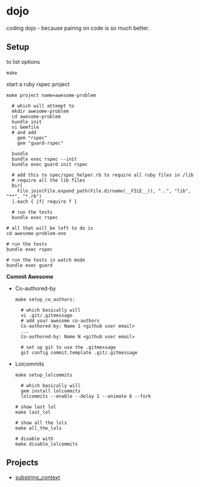 # dojo

coding dojo - because pairing on code is so much better.

## Setup

  to list options

  ```
  make
  ```

  start a ruby rspec project

  ```
  make project name=awesome-problem

    # which will attempt to
    mkdir awesome-problem
    cd awesome-problem
    bundle init
    vi Gemfile
    # and add
      gem "rspec"
      gem "guard-rspec"

    bundle
    bundle exec rspec --init
    bundle exec guard init rspec

    # add this to spec/spec_helper.rb to require all ruby files in /lib
    # require all the lib files
    Dir[
      File.join(File.expand_path(File.dirname(__FILE__)), "..", "lib", "**", "*.rb")
    ].each { |f| require f }

    # run the tests
    bundle exec rspec

  # all that will be left to do is
  cd awesome-problem-one

  # run the tests
  bundle exec rspec

  # run the tests in watch mode
  bundle exec guard
  ```

**Commit Awesome**

- Co-authored-by

  ```
  make setup_co_authors:

    # which basically will
    vi .git/.gitmessage
    # add your awesome co-authors
    Co-authored-by: Name 1 <github user email>
    ...
    Co-authored-by: Name N <github user email>

    # set up git to use the .gitmessage
    git config commit.template .git/.gitmessage
  ```

- Lolcommits

  ```
  make setup_lolcommits

    # which basically will
    gem install lolcommits
    lolcommits --enable --delay 1 --animate 6 --fork

  # show last lol
  make last_lol

  # show all the lols
  make all_the_lols

  # disable with
  make disable_lolcommits
  ```

## Projects

- [substring_context](./substring_context/)

